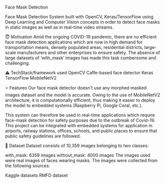 Face Mask Detection

Face Mask Detection System built with OpenCV, Keras/TensorFlow using Deep Learning and Computer Vision concepts in order to detect face masks in static images as well as in real-time video streams.


😇 Motivation
Amid the ongoing COVID-19 pandemic, there are no efficient face mask detection applications which are now in high demand for transportation means, densely populated areas, residential districts, large-scale manufacturers and other enterprises to ensure safety. The absence of large datasets of ‘with_mask’ images has made this task cumbersome and challenging.


⚠️ TechStack/framework used
OpenCV
Caffe-based face detector
Keras
TensorFlow
MobileNetV2


⭐ Features
Our face mask detector doesn't use any morphed masked images dataset and the model is accurate. Owing to the use of MobileNetV2 architecture, it is computationally efficient, thus making it easier to deploy the model to embedded systems (Raspberry Pi, Google Coral, etc.).

This system can therefore be used in real-time applications which require face-mask detection for safety purposes due to the outbreak of Covid-19. This project can be integrated with embedded systems for application in airports, railway stations, offices, schools, and public places to ensure that public safety guidelines are followed.

📁 Dataset
Dataset consists of 10,359 images belonging to two classes:

with_mask: 6359 images
without_mask: 4000 images
The images used were real images of faces wearing masks. The images were collected from the following sources:

Kaggle datasets
RMFD dataset
